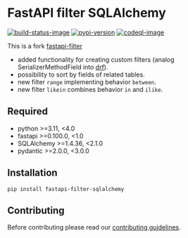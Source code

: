 # FastAPI filter SQLAlchemy

[![build-status-image]][build-status]
[![pypi-version]][pypi]
[![codeql-image]][codeql]

This is a fork [fastapi-filter](https://github.com/arthurio/fastapi-filter)

- added functionality for creating custom filters (analog SerializerMethodField into [drf](https://github.com/encode/django-rest-framework)).
- possibility to sort by fields of related tables.
- new filter `range` implementing behavior `between`.
- new filter `likein` combines behavior `in` and `ilike`.

## Required
- python >=3.11, <4.0
- fastapi >=0.100.0, <1.0
- SQLAlchemy >=1.4.36, <2.1.0
- pydantic >=2.0.0, <3.0.0

## Installation
```pip install fastapi-filter-sqlalchemy```

## Contributing

Before contributing please read our [contributing guidelines](CONTRIBUTING.md).

[build-status-image]: https://github.com/SergeiVElfimov/fastapi-filter-sqlalchemy/actions/workflows/python-package.yml/badge.svg
[build-status]: https://github.com/SergeiVElfimov/fastapi-filter-sqlalchemy/actions/workflows/python-package.yml
[pypi-version]: https://img.shields.io/pypi/v/fastapi-filter-sqlalchemy.svg
[pypi]: https://pypi.org/project/fastapi-filter-sqlalchemy/
[codeql-image]: https://github.com/SergeiVElfimov/fastapi-filter-sqlalchemy/actions/workflows/codeql.yml/badge.svg
[codeql]: https://github.com/SergeiVElfimov/fastapi-filter-sqlalchemy/actions/workflows/codeql.yml
